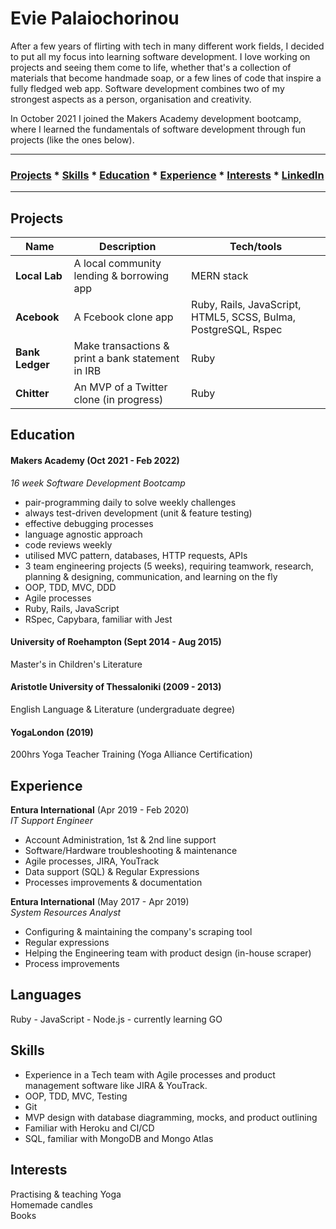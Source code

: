 # Evie Palaiochorinou

After a few years of flirting with tech in many different work fields, I decided to put all my focus into learning software development. I love working on projects and seeing them come to life, whether that's a collection of materials that become handmade soap, or a few lines of code that inspire a fully fledged web app. Software development combines two of my strongest aspects as a person, organisation and creativity.

In October 2021 I joined the Makers Academy development bootcamp, where I learned the fundamentals of software development through fun projects (like the ones below).

---
### [Projects](#project) * [Skills](#skills) * [Education](#education) * [Experience](#experience) * [Interests](#interests) * [LinkedIn](https://www.linkedin.com/in/evie-palaiochorinou/)
---

## Projects

| Name                         | Description       | Tech/tools        |
| ---------------------------- | ----------------- | ----------------- |
| **Local Lab**            | A local community lending & borrowing app | MERN stack |
| **Acebook** | A Fcebook clone app | Ruby, Rails, JavaScript, HTML5, SCSS, Bulma, PostgreSQL, Rspec|
| **Bank Ledger** | Make transactions & print a bank statement in IRB | Ruby |
| **Chitter** | An MVP of a Twitter clone (in progress) | Ruby |

## Education

#### Makers Academy (Oct 2021 - Feb 2022)
_16 week Software Development Bootcamp_

- pair-programming daily to solve weekly challenges
- always test-driven development (unit & feature testing)
- effective debugging processes
- language agnostic approach
- code reviews weekly
- utilised MVC pattern, databases, HTTP requests, APIs
- 3 team engineering projects (5 weeks), requiring teamwork, research, planning & designing, communication, and learning on the fly
- OOP, TDD, MVC, DDD
- Agile processes
- Ruby, Rails, JavaScript
- RSpec, Capybara, familiar with Jest

#### University of Roehampton (Sept 2014 - Aug 2015)

Master's in Children's Literature

#### Aristotle University of Thessaloniki (2009 - 2013)

English Language & Literature (undergraduate degree)

#### YogaLondon (2019)

200hrs Yoga Teacher Training (Yoga Alliance Certification)

## Experience

**Entura International** (Apr 2019 - Feb 2020)  
_IT Support Engineer_

- Account Administration, 1st & 2nd line support
- Software/Hardware troubleshooting & maintenance
- Agile processes, JIRA, YouTrack
- Data support (SQL) & Regular Expressions
- Processes improvements & documentation


**Entura International** (May 2017 - Apr 2019)  
_System Resources Analyst_

- Configuring & maintaining the company's scraping tool
- Regular expressions
- Helping the Engineering team with product design (in-house scraper)
- Process improvements

## Languages

Ruby - JavaScript - Node.js - currently learning GO

## Skills

- Experience in a Tech team with Agile processes and product management software like JIRA & YouTrack.
- OOP, TDD, MVC, Testing
- Git
- MVP design with database diagramming, mocks, and product outlining
- Familiar with Heroku and CI/CD
- SQL, familiar with MongoDB and Mongo Atlas

## Interests

Practising & teaching Yoga\
Homemade candles\
Books
